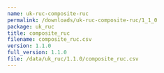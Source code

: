 ```yaml
---
name: uk-ruc-composite-ruc
permalink: /downloads/uk-ruc-composite-ruc/1_1_0
package: uk_ruc
title: composite_ruc
filename: composite_ruc.csv
version: 1.1.0
full_version: 1.1.0
file: /data/uk_ruc/1.1.0/composite_ruc.csv
---
```

